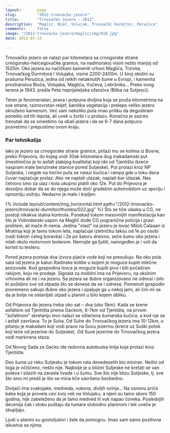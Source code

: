 ```yaml
---
layout:       page
slug:         "2012-trnovacko-jezero"
title:        "Trnovačko jezero - 2012"
description:  "Maglić, Bioč, Volujak, Trnovački Durmitor, Perućica"
comments:     false
image: "/2012-trnovacko-jezero/maglic/img/018.jpg"
date: 2012-07-13
  
---
```


Trnovačko jezero se nalazi par kilometara sa crnogorske strane crnogorsko-hercegovačke granice, na nadmorskoj visini 
nešto manjoj od 1520m. Oko jezera su načičkani kameniti vrhovi Maglića, Trzivke, Trnovačkog Durmitora i Volujaka, visine 
2200-2400m. U široj okolini su prašuma Perućica, jedna od retkih netaknutih šume u Evropi, i kamenita prostranstva Bioča, 
Volujaka, Maglića, Vučeva, Lebršnika... Preko ovog terena je 1943. prešla Peta neprijateljska ofanziva (Bitka na Sutjesci).

Teren je fenomenalan, prava i potpuna divljina koja se pruža kilometrima na sve strane, raznovrstan  reljef, šarolika 
vegetacija i prelepo veliko jezero okruženo kamenom. Već sam nekoliko puta imao priliku da degustiram ponešto od tih 
lepota, ali uvek u žurbi i u prolazu. Konačno je sazreo trenutak da se smestimo na obali jezera i da se 6-7 dana 
potpuno posvetimo i prepustimo ovom kraju.

### Par tehnikalija

Iako je jezero sa crnogorske strane granice, prilazi mu se kolima iz Bosne, preko Prijevora, do kojeg vodi 30ak 
kilometara dug makadamski put (mestimično je to asfalt slabijeg kvaliteta) koji ide od Tjentišta (kreće naspram male 
benzinske stanice pored Sutjeske). Put prolazi kroz NP Sutjeska, i negde na trećini puta se nalazi kućica i rampa gde u 
toku dana čuvar naplaćuje prolaz. Ako ne naplati ulazak, naplati bar izlazak. Nas četvoro smo za ulaz i kola ukupno 
platili oko 12e. Put do Prijevora je dovoljno dobar da se do njega može doći 
gradskim automobilom uz sporiju i oprezniju vožnju. Nedavno je malo i krpljen.

{% include layout/content/img_horizontal.html path="/2012-trnovacko-jezero/trnovacki-durmitor/thumbs/022.jpg" %}
Što se tiče ulaska u CG, ne postoji nikakva stalna kontrola. Ponekad tokom masovnijih manifestacija kao što je 
Vidovdanski uspon na Maglić dođe CG pogranična policija i pravi problem, ali inače ih nema. Jedina "vlast" na jezeru je 
lovac Miloš Ćalasan iz Mratinja koji je tamo tokom leta, naplaćuje izletničku taksu od 1e po osobi (važi tokom celog 
boravka) i 2e po šatoru dnevno, seče šumu oko jezera i mlati okolo motornom testerom. Nemojte ga ljutiti, namrgođen je 
i voli da koristi tu testeru.

Pored jezera postoje dva izvora pijeće vode koji ne presušuju. Na oko pola sata od jezera je katun Radinske kolibe u kojem je moguće 
kupiti mlečne proizvode. Kod gospodina lovca je moguće kupiti pivo i biti počašćen rakijom, koju ne prodaje. Signala za 
mobilni ima na Prijevoru, na okolnim vrhovima ali ne i na jezeru. Sa jezera se đubre organizovano ne odnosi i bilo bi 
poželjno sve od otpada što se donese da se i odnese. Pomenuti gospodin povremeno sakupi đubre oko jezera i spaljuje ga 
u nekoj jami, ali čini mi se da je bolje ne ostavljati otpad u planini u bilo kojem obliku.

Od Prijevora do jezera treba oko sat – dva (oko 5km). Kada se krene asfaltom od Tjentišta prema Gackom, 6-7km od 
Tjentišta, na prvom "asfaltnom" skretanju levo nalazi se oštećena šumarska kućica, a kod nje se i asfalt završava. To je 
Suha. Od Suhe do Trnovačkog jezera ima 10-12km, u pitanju je makadam koji vodi pravo na Suvu jezerinu (kreće uz Suški 
potok koji teče od jezerine do Sutjeske). Od Suve jezerine do Trnovačkog jezera vodi markirana staza.

Od Novog Sada za Gacko ide redovna autobuska linija koja prolazi kroz Tjentište.

Deo šume uz reku Sutjesku je tokom rata devedesetih bio miniran. Nešto od toga je očišćeno, nešto nije. Najbolje je u 
blizini Sutjeske ne kretati se van puteva i silaziti na zarasle livade i u šumu. Sve što nije blizu Sutjeske, tj. sve što smo mi 
prešli je što se mina tiče savršeno bezbedno.

Divljači ima svakojake, medveda, vukova, divljih svinja... Na osnovu priče babe koja je provela ceo svoj vek na Volujaku, 
a njeni su tamo skoro 150 godina, nije zabeleženo da je tamo medved ili vuk napao čoveka. Poslednjih decenija čak i stoku 
puštaju da tumara slobodno planinom i tek uveče je skupljaju.

Ljudi u planini su gostoljubivi i žele da pomognu. Imao sam samo pozitivna iskustva sa njima.